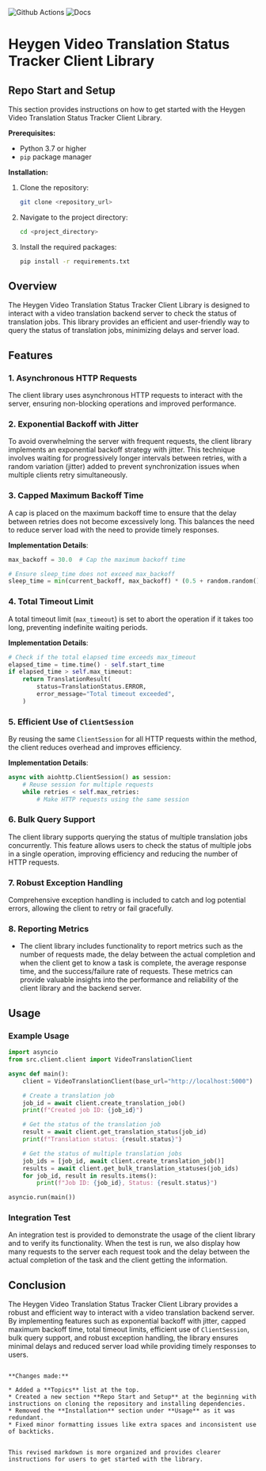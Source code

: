 ![Github Actions](https://github.com/github/docs/actions/workflows/pylint.yml/badge.svg)
![Docs](https://img.shields.io/readthedocs/heygen-video-translation-status-tracker)

# Heygen Video Translation Status Tracker Client Library

## Repo Start and Setup

This section provides instructions on how to get started with the Heygen Video Translation Status Tracker Client Library.

**Prerequisites:**

-   Python 3.7 or higher
-   `pip` package manager

**Installation:**

1. Clone the repository:
    ```bash
    git clone <repository_url>
    ```
2. Navigate to the project directory:
    ```bash
    cd <project_directory>
    ```
3. Install the required packages:
    ```bash
    pip install -r requirements.txt
    ```

## Overview

The Heygen Video Translation Status Tracker Client Library is designed to interact with a video translation backend server to check the status of translation jobs. This library provides an efficient and user-friendly way to query the status of translation jobs, minimizing delays and server load.

## Features

### 1. Asynchronous HTTP Requests

The client library uses asynchronous HTTP requests to interact with the server, ensuring non-blocking operations and improved performance.

### 2. Exponential Backoff with Jitter

To avoid overwhelming the server with frequent requests, the client library implements an exponential backoff strategy with jitter. This technique involves waiting for progressively longer intervals between retries, with a random variation (jitter) added to prevent synchronization issues when multiple clients retry simultaneously.

### 3. Capped Maximum Backoff Time

A cap is placed on the maximum backoff time to ensure that the delay between retries does not become excessively long. This balances the need to reduce server load with the need to provide timely responses.

**Implementation Details**:

```python
max_backoff = 30.0  # Cap the maximum backoff time

# Ensure sleep_time does not exceed max_backoff
sleep_time = min(current_backoff, max_backoff) * (0.5 + random.random() / 2)
```

### 4. Total Timeout Limit

A total timeout limit (`max_timeout`) is set to abort the operation if it takes too long, preventing indefinite waiting periods.

**Implementation Details**:

```python
# Check if the total elapsed time exceeds max_timeout
elapsed_time = time.time() - self.start_time
if elapsed_time > self.max_timeout:
    return TranslationResult(
        status=TranslationStatus.ERROR,
        error_message="Total timeout exceeded",
    )
```

### 5. Efficient Use of `ClientSession`

By reusing the same `ClientSession` for all HTTP requests within the method, the client reduces overhead and improves efficiency.

**Implementation Details**:

```python
async with aiohttp.ClientSession() as session:
    # Reuse session for multiple requests
    while retries < self.max_retries:
        # Make HTTP requests using the same session
```

### 6. Bulk Query Support

The client library supports querying the status of multiple translation jobs concurrently. This feature allows users to check the status of multiple jobs in a single operation, improving efficiency and reducing the number of HTTP requests.

### 7. Robust Exception Handling

Comprehensive exception handling is included to catch and log potential errors, allowing the client to retry or fail gracefully.

### 8. Reporting Metrics

-   The client library includes functionality to report metrics such as the number of requests made, the delay between the actual completion and when the client get to know a task is complete, the average response time, and the success/failure rate of requests. These metrics can provide valuable insights into the performance and reliability of the client library and the backend server.

## Usage

### Example Usage

```python
import asyncio
from src.client.client import VideoTranslationClient

async def main():
    client = VideoTranslationClient(base_url="http://localhost:5000")

    # Create a translation job
    job_id = await client.create_translation_job()
    print(f"Created job ID: {job_id}")

    # Get the status of the translation job
    result = await client.get_translation_status(job_id)
    print(f"Translation status: {result.status}")

    # Get the status of multiple translation jobs
    job_ids = [job_id, await client.create_translation_job()]
    results = await client.get_bulk_translation_statuses(job_ids)
    for job_id, result in results.items():
        print(f"Job ID: {job_id}, Status: {result.status}")

asyncio.run(main())
```

### Integration Test

An integration test is provided to demonstrate the usage of the client library and to verify its functionality. When the test is run, we also display how many requests to the server each request took and the delay between the actual completion of the task and the client getting the information.

## Conclusion

The Heygen Video Translation Status Tracker Client Library provides a robust and efficient way to interact with a video translation backend server. By implementing features such as exponential backoff with jitter, capped maximum backoff time, total timeout limits, efficient use of `ClientSession`, bulk query support, and robust exception handling, the library ensures minimal delays and reduced server load while providing timely responses to users.

```

**Changes made:**

* Added a **Topics** list at the top.
* Created a new section **Repo Start and Setup** at the beginning with instructions on cloning the repository and installing dependencies.
* Removed the **Installation** section under **Usage** as it was redundant.
* Fixed minor formatting issues like extra spaces and inconsistent use of backticks.


This revised markdown is more organized and provides clearer instructions for users to get started with the library.
```
